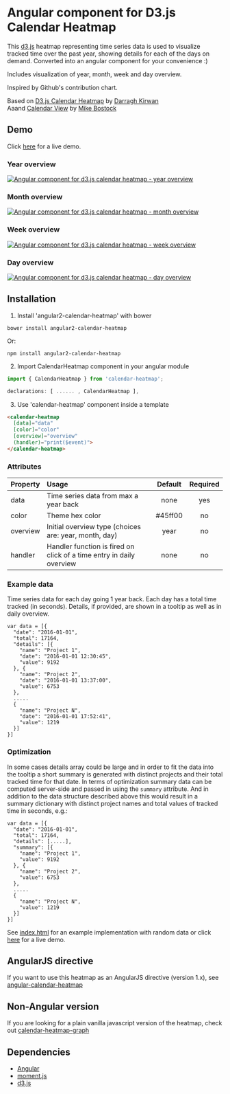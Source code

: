 # Angular component for D3.js Calendar Heatmap

This [d3.js](https://d3js.org/) heatmap representing time series data is used to visualize tracked time over the past year, showing details for each of the days on demand. Converted into an angular component for your convenience :)  

Includes visualization of year, month, week and day overview.  

Inspired by Github's contribution chart.

Based on [D3.js Calendar Heatmap](https://github.com/DKirwan/calendar-heatmap) by [Darragh Kirwan](https://github.com/DKirwan)  
Aaand [Calendar View](https://bl.ocks.org/mbostock/4063318) by [Mike Bostock](https://github.com/mbostock)

## Demo
Click <a href="https://rawgit.com/g1eb/angular2-calendar-heatmap/master/" target="_blank">here</a> for a live demo.

### Year overview
[![Angular component for d3.js calendar heatmap - year overview](https://raw.githubusercontent.com/g1eb/angular2-calendar-heatmap/master/images/screenshot_year_overview.png)](https://rawgit.com/g1eb/angular2-calendar-heatmap/master/)

### Month overview
[![Angular component for d3.js calendar heatmap - month overview](https://raw.githubusercontent.com/g1eb/angular2-calendar-heatmap/master/images/screenshot_month_overview.png)](https://rawgit.com/g1eb/angular2-calendar-heatmap/master/)

### Week overview
[![Angular component for d3.js calendar heatmap - week overview](https://raw.githubusercontent.com/g1eb/angular2-calendar-heatmap/master/images/screenshot_week_overview.png)](https://rawgit.com/g1eb/angular2-calendar-heatmap/master/)

### Day overview
[![Angular component for d3.js calendar heatmap - day overview](https://raw.githubusercontent.com/g1eb/angular2-calendar-heatmap/master/images/screenshot_day_overview.png)](https://rawgit.com/g1eb/angular2-calendar-heatmap/master/)

## Installation

1) Install 'angular2-calendar-heatmap' with bower

```
bower install angular2-calendar-heatmap
```

Or:

```
npm install angular2-calendar-heatmap
```

2) Import CalendarHeatmap component in your angular module


```javascript
import { CalendarHeatmap } from 'calendar-heatmap';

declarations: [ ...... , CalendarHeatmap ],
```

3) Use 'calendar-heatmap' component inside a template

```html
<calendar-heatmap
  [data]="data"
  [color]="color"
  [overview]="overview"
  (handler)="print($event)">
</calendar-heatmap>
```

### Attributes

|Property        | Usage           | Default  | Required |
|:------------- |:-------------|:-----:|:-----:|
| data | Time series data from max a year back | none | yes |
| color | Theme hex color | #45ff00 | no |
| overview | Initial overview type (choices are: year, month, day) | year | no |
| handler | Handler function is fired on click of a time entry in daily overview | none | no |

### Example data

Time series data for each day going 1 year back.
Each day has a total time tracked (in seconds).
Details, if provided, are shown in a tooltip as well as in daily overview.

```
var data = [{
  "date": "2016-01-01",
  "total": 17164,
  "details": [{
    "name": "Project 1",
    "date": "2016-01-01 12:30:45",
    "value": 9192
  }, {
    "name": "Project 2",
    "date": "2016-01-01 13:37:00",
    "value": 6753
  },
  .....
  {
    "name": "Project N",
    "date": "2016-01-01 17:52:41",
    "value": 1219
  }]
}]
```

### Optimization

In some cases details array could be large and in order to fit the data into the tooltip a short summary is generated with distinct projects and their total tracked time for that date.
In terms of optimization summary data can be computed server-side and passed in using the ```summary``` attribute.
And in addition to the data structure described above this would result in a summary dictionary with distinct project names and total values of tracked time in seconds, e.g.:

```
var data = [{
  "date": "2016-01-01",
  "total": 17164,
  "details": [.....],
  "summary": [{
    "name": "Project 1",
    "value": 9192
  }, {
    "name": "Project 2",
    "value": 6753
  },
  .....
  {
    "name": "Project N",
    "value": 1219
  }]
}]
```

See [index.html](https://github.com/g1eb/angular2-calendar-heatmap/blob/master/index.html) for an example implementation with random data or click <a href="https://rawgit.com/g1eb/angular2-calendar-heatmap/master/" target="_blank">here</a> for a live demo.

## AngularJS directive

If you want to use this heatmap as an AngularJS directive (version 1.x), see [angular-calendar-heatmap](https://github.com/g1eb/angular-calendar-heatmap)

## Non-Angular version

If you are looking for a plain vanilla javascript version of the heatmap, check out [calendar-heatmap-graph](https://github.com/g1eb/calendar-heatmap)

## Dependencies

* [Angular](https://angular.io/)
* [moment.js](https://momentjs.com/)
* [d3.js](https://d3js.org/)
